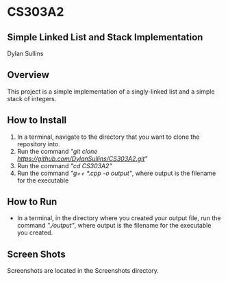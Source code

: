 # CS303A2
## Simple Linked List and Stack Implementation
Dylan Sullins

## Overview
This project is a simple implementation of a singly-linked list and a simple stack of integers.

## How to Install
1. In a terminal, navigate to the directory that you want to clone the repository into. 
2. Run the command *"git clone https://github.com/DylanSullins/CS303A2.git"*
3. Run the command *"cd CS303A2"*
4. Run the command *"g++ \*.cpp -o output"*, where output is the filename for the executable

## How to Run
* In a terminal, in the directory where you created your output file, run the command *"./output"*, where output is the filename for the executable you created.

## Screen Shots
Screenshots are located in the Screenshots directory.